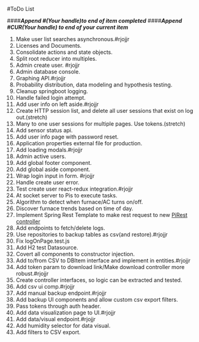 #ToDo List

####***Append #(Your handle)to end of item completed***
####***Append #CUR(Your handle) to end of your current item***

1. Make user list searches asynchronous.#rjojjr
2. Licenses and Documents.
2. Consolidate actions and state objects.
3. Split root reducer into multiples.
4. Admin create user. #rjojjr
5. Admin database console.
6. Graphing API.#rjojjr
7. Probability distribution, data modeling and hypothesis testing.
8. Cleanup springboot logging.
9. Handle failed login attempt.
10. Add user info on left aside.#rjojjr
11. Create HTTP session list, and delete all user sessions that exist on log out.(stretch)
12. Many to one user sessions for multiple pages. Use tokens.(stretch)
13. Add sensor status api.
14. Add user info page with password reset.
15. Application properties external file for production.
16. Add loading modals.#rjojjr
17. Admin active users.
18. Add global footer component.
19. Add global aside component.
20. Wrap login input in form. #rjojjr
21. Handle create user error.
22. Test create user react-redux integration.#rjojjr
23. At socket server to Pis to execute tasks.
24. Algorithm to detect when furnace/AC turns on/off.
25. Discover furnace trends based on time of day.
26. Implement Spring Rest Template to make rest request to new [PiRest controller](https://github.com/rjojjr/PiScalaRestController)
27. Add endpoints to fetch/delete logs.
28. Use repositories to backup tables as csv(and restore).#rjojjr
29. Fix logOnPage.test.js
30. Add H2 test Datasource.
31. Covert all components to constructor injection.
32. Add to/from CSV to DBItem interface and implement in entities.#rjojjr
33. Add token param to download link/Make download controller more robust.#rjojjr
34. Create controller interfaces, so logic can be extracted and tested.
35. Add csv ui comp.#rjojjr
36. Add manual backup endpoint.#rjojjr
37. Add backup UI components and allow custom csv export filters. 
38. Pass tokens through auth header.
39. Add data visualization page to UI.#rjojjr
40. Add data/visual endpoint.#rjojjr
41. Add humidity selector for data visual.
42. Add filters to CSV export.